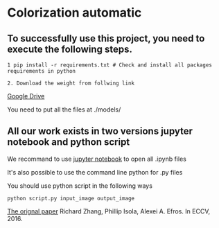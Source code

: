 # Colorization automatic

## To successfully use this project, you need to execute the following steps.
```
1 pip install -r requirements.txt # Check and install all packages requirements in python
```
```
2. Download the weight from follwing link
```
[Google Drive](https://drive.google.com/drive/folders/1X8uy37h8vSeYVAxagfK8uhcJdWKRuESH?usp=sharing)

You need to put all the files at ./models/

## All our work exists in two versions jupyter notebook and python script

We recommand to use [jupyter notebook](https://jupyter.org/install) to open all .ipynb files

It's also possible to use the command line python for .py files

You should use python script in the following ways
```
python script.py input_image output_image
```
[The orignal paper](https://arxiv.org/pdf/1603.08511.pdf)
Richard Zhang, Phillip Isola, Alexei A. Efros. In ECCV, 2016.
